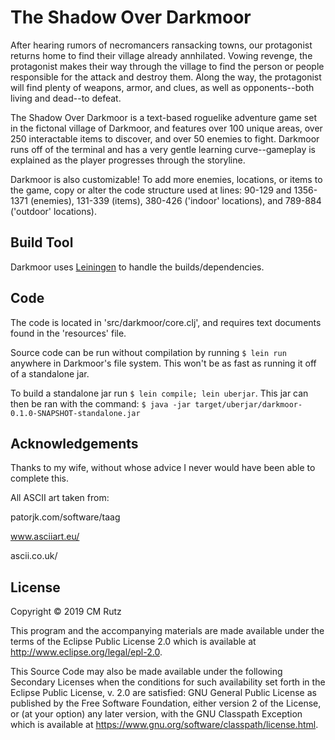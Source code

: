 # The Shadow Over Darkmoor

After hearing rumors of necromancers ransacking towns, our protagonist returns home to find their 
village already annhilated. Vowing revenge, the protagonist makes their way through the village to find the person
or people responsible for the attack and destroy them. Along the way, the protagonist will find plenty of weapons,
armor, and clues, as well as opponents--both living and dead--to defeat. 

The Shadow Over Darkmoor is a text-based roguelike adventure game set in the fictonal village of
Darkmoor, and features over 100 unique areas, over 250 interactable items to discover, and over 50 enemies
to fight. Darkmoor runs off of the terminal and has a very gentle learning curve--gameplay is explained as the 
player progresses through the storyline.

Darkmoor is also customizable! To add more enemies, locations, or items to the game, 
copy or alter the code structure used at lines: 90-129 and 1356-1371 (enemies), 131-339 (items), 
380-426 ('indoor' locations), and 789-884 ('outdoor' locations). 

## Build Tool

Darkmoor uses [Leiningen](https://leiningen.org/) to handle the builds/dependencies.

## Code

The code is located in 'src/darkmoor/core.clj', and requires text documents found in
the 'resources' file.

Source code can be run without compilation by running ```$ lein run```
anywhere in Darkmoor's file system. This won't be as fast as running it off of a 
standalone jar.

To build a standalone jar run ```$ lein compile; lein uberjar```. This jar can then be ran
with the command: ```$ java -jar target/uberjar/darkmoor-0.1.0-SNAPSHOT-standalone.jar```

## Acknowledgements

Thanks to my wife, without whose advice I never would have been able to complete this.

All ASCII art taken from: 

patorjk.com/software/taag

www.asciiart.eu/

ascii.co.uk/

## License

Copyright © 2019 CM Rutz 

This program and the accompanying materials are made available under the
terms of the Eclipse Public License 2.0 which is available at
http://www.eclipse.org/legal/epl-2.0.

This Source Code may also be made available under the following Secondary
Licenses when the conditions for such availability set forth in the Eclipse
Public License, v. 2.0 are satisfied: GNU General Public License as published by
the Free Software Foundation, either version 2 of the License, or (at your
option) any later version, with the GNU Classpath Exception which is available
at https://www.gnu.org/software/classpath/license.html.
